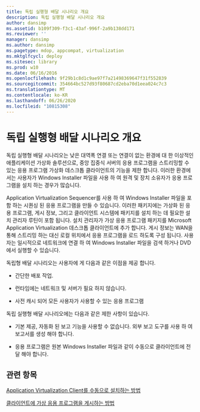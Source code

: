 ```yaml
---
title: 독립 실행형 배달 시나리오 개요
description: 독립 실행형 배달 시나리오 개요
author: dansimp
ms.assetid: b109f309-f3c1-43af-996f-2a9b138dd171
ms.reviewer: ''
manager: dansimp
ms.author: dansimp
ms.pagetype: mdop, appcompat, virtualization
ms.mktglfcycl: deploy
ms.sitesec: library
ms.prod: w10
ms.date: 06/16/2016
ms.openlocfilehash: 9f29b1c8d1c9ae97f7a21498369647f31f552839
ms.sourcegitcommit: 354664bc527d93f80687cd2eba70d1eea024c7c3
ms.translationtype: MT
ms.contentlocale: ko-KR
ms.lasthandoff: 06/26/2020
ms.locfileid: "10815308"
---
```

# 독립 실행형 배달 시나리오 개요


독립 실행형 배달 시나리오는 낮은 대역폭 연결 또는 연결이 없는 환경에 대 한 이상적인 애플리케이션 가상화 솔루션으로, 중앙 집중식 서버의 응용 프로그램을 스트리밍할 수 있는 응용 프로그램 가상화 데스크톱 클라이언트의 기능을 제한 합니다. 이러한 환경에서는 사용자가 Windows Installer 파일을 사용 하 여 원격 및 장치 소유자가 응용 프로그램을 설치 하는 경우가 많습니다.

Application Virtualization Sequencer를 사용 하 여 Windows Installer 파일을 포함 하는 시퀀싱 된 응용 프로그램을 만들 수 있습니다. 이러한 패키지에는 가상화 된 응용 프로그램, 게시 정보, 그리고 클라이언트 시스템에 패키지를 설치 하는 데 필요한 설치 관리자 루틴이 포함 됩니다. 설치 관리자가 가상 응용 프로그램 패키지를 Microsoft Application Virtualization 데스크톱 클라이언트에 추가 합니다. 게시 정보는 WAN을 통해 스트리밍 하는 대신 로컬 위치에서 응용 프로그램을 로드 하도록 구성 됩니다. 사용자는 일시적으로 네트워크에 연결 하 여 Windows Installer 파일을 검색 하거나 DVD에서 실행할 수 있습니다.

독립형 배달 시나리오는 사용자에 게 다음과 같은 이점을 제공 합니다.

-   간단한 배포 작업.

-   런타임에는 네트워크 및 서버가 필요 하지 않습니다.

-   사전 캐시 되어 모든 사용자가 사용할 수 있는 응용 프로그램

독립 실행형 배달 시나리오에는 다음과 같은 제한 사항이 있습니다.

-   기본 제공, 자동화 된 보고 기능을 사용할 수 없습니다. 외부 보고 도구를 사용 하 여 보고서를 생성 해야 합니다.

-   응용 프로그램은 원본 Windows Installer 파일과 같이 수동으로 클라이언트에 전달 해야 합니다.

## 관련 항목


[Application Virtualization Client를 수동으로 설치하는 방법](how-to-manually-install-the-application-virtualization-client.md)

[클라이언트에 가상 응용 프로그램을 게시하는 방법](how-to-publish-a-virtual-application-on-the-client.md)

 

 






